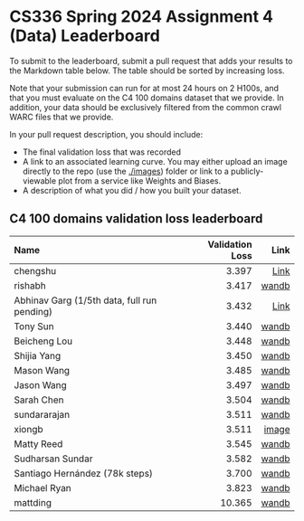 # CS336 Spring 2024 Assignment 4 (Data) Leaderboard

To submit to the leaderboard, submit a pull request that adds your results to
the Markdown table below. The table should be sorted by increasing loss.

Note that your submission can run for at most 24 hours on 2 H100s, and that you
must evaluate on the C4 100 domains dataset that we provide. In addition, your
data should be exclusively filtered from the common crawl WARC files that we
provide.

In your pull request description, you should include:

- The final validation loss that was recorded
- A link to an associated learning curve. You may either upload an image
  directly to the repo (use the [./images](./images)) folder or link to a
  publicly-viewable plot from a service like Weights and Biases.
- A description of what you did / how you built your dataset.


## C4 100 domains validation loss leaderboard

| Name           | Validation Loss | Link                                         |
|:---------------|----------------:|---------------------------------------------:|
| chengshu       |           3.397 | [Link](https://wandb.ai/chengshu/cs336_hw4/reports/eval_loss-24-05-27-10-59-19---Vmlldzo4MTEzOTgz) |
| rishabh        |           3.417 | [wandb](https://api.wandb.ai/links/rishabh-ranjan/93c9jode) |
| Abhinav Garg (1/5th data, full run pending)   |           3.432  | [Link](https://api.wandb.ai/links/abhinavg4/8l2esdu6) 
| Tony Sun       |           3.440 | [wandb](https://api.wandb.ai/links/tonysun9/hvypz4dv)    |
| Beicheng Lou   |           3.448 | [wandb](https://api.wandb.ai/links/lbc45123s/r6lssfdi)    |
| Shijia Yang    |           3.450 | [wandb](https://api.wandb.ai/links/shijiayang/ackk9eun) |
| Mason Wang     |           3.485 | [wandb](https://api.wandb.ai/links/masonwang/oga6dz89) |
| Jason Wang     |           3.497 | [wandb](https://api.wandb.ai/links/blahblahhhj/o390l3a1) |
| Sarah Chen     |           3.504 | [wandb](https://wandb.ai/sachen/cs336-assign4/reports/eval_loss-24-06-01-13-34-51---Vmlldzo4MTc5NDgx) |
| sundararajan   |           3.511 | [wandb](https://api.wandb.ai/links/sundararajan-team/brohdggp) |
| xiongb         |           3.511 | [image](./images/xiongb.png)                                    |
| Matty Reed     |           3.545 | [wandb](https://api.wandb.ai/links/matthewreed/wad1hxqu) |
| Sudharsan Sundar |         3.582 | [wandb](https://api.wandb.ai/links/alephentine/thenownc) |
| Santiago Hernández (78k steps) | 3.700 | [wandb](https://api.wandb.ai/links/estanfor/p2epo6oz) |
| Michael Ryan   |           3.823 | [wandb](https://api.wandb.ai/links/michael-nlp/6o5lh2y3) |
| mattding       |           10.365| [wandb](https://api.wandb.ai/links/mattding/wgu1ko6s) |
